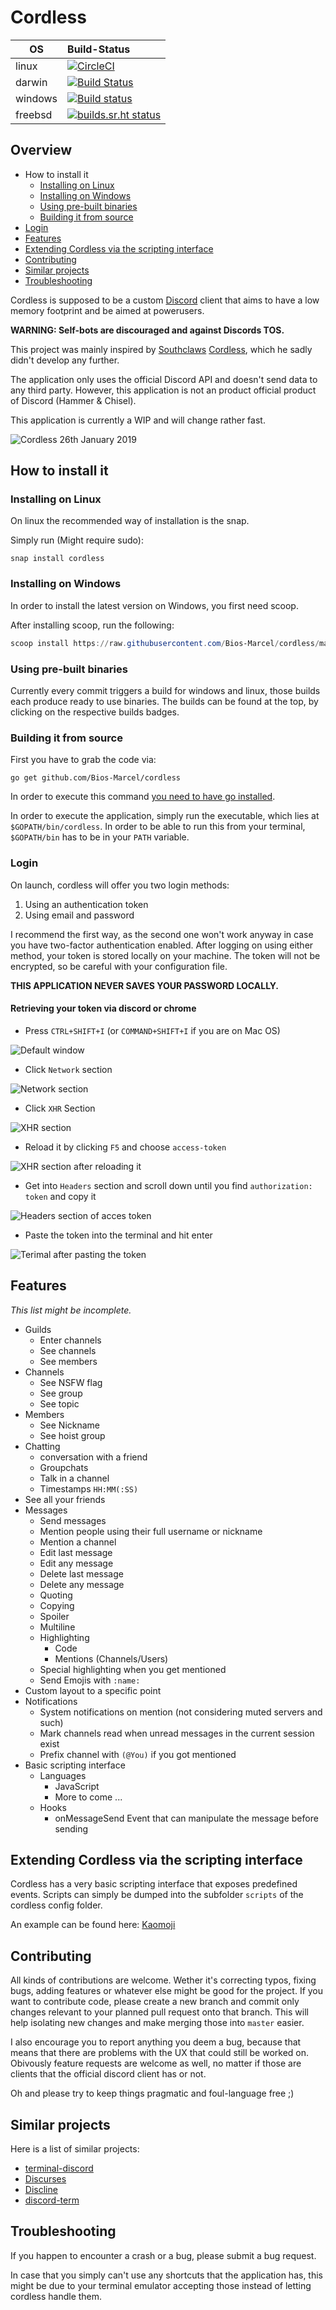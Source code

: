 # Cordless

| OS | Build-Status |
| - |:- |
| linux | [![CircleCI](https://circleci.com/gh/Bios-Marcel/cordless.svg?style=svg)](https://circleci.com/gh/Bios-Marcel/cordless) |
| darwin | [![Build Status](https://travis-ci.org/Bios-Marcel/cordless.svg?branch=master)](https://travis-ci.org/Bios-Marcel/cordless) |
| windows | [![Build status](https://ci.appveyor.com/api/projects/status/svv866htsr33hdoh/branch/master?svg=true)](https://ci.appveyor.com/project/Bios-Marcel/cordless/branch/master) |
| freebsd | [![builds.sr.ht status](https://builds.sr.ht/~biosmarcel/cordless/freebsd.yml.svg)](https://builds.sr.ht/~biosmarcel/cordless/freebsd.yml?) |

## Overview

* How to install it
  * [Installing on Linux](https://github.com/Bios-Marcel/cordless#installing-on-linux)
  * [Installing on Windows](https://github.com/Bios-Marcel/cordless#installing-on-windows)
  * [Using pre-built binaries](https://github.com/Bios-Marcel/cordless#using-pre-built-binaries)
  * [Building it from source](https://github.com/Bios-Marcel/cordless#building-it-from-source)
* [Login](https://github.com/Bios-Marcel/cordless#login)
* [Features](https://github.com/Bios-Marcel/cordless#features)
* [Extending Cordless via the scripting interface](https://github.com/Bios-Marcel/cordless#extending-cordless-via-the-scripting-interface)
* [Contributing](https://github.com/Bios-Marcel/cordless#contributing)
* [Similar projects](https://github.com/Bios-Marcel/cordless#similar-projects)
* [Troubleshooting](https://github.com/Bios-Marcel/cordless#troubleshooting)

Cordless is supposed to be a custom [Discord](https://discordapp.com) client
that aims to have a low memory footprint and be aimed at powerusers.

**WARNING: Self-bots are discouraged and against Discords TOS.**

This project was mainly inspired by [Southclaws](https://github.com/Southclaws)
[Cordless](https://github.com/Southclaws/cordless-old), which he sadly didn't
develop any further.

The application only uses the official Discord API and doesn't send data to
any third party. However, this application is not an product official product
of Discord (Hammer & Chisel).

This application is currently a WIP and will change rather fast.

![Cordless 26th January 2019](https://i.imgur.com/xX7dVCw.png)

## How to install it

### Installing on Linux

On linux the recommended way of installation is the snap.

Simply run (Might require sudo):

```shell
snap install cordless
```

### Installing on Windows

In order to install the latest version on Windows, you first need scoop.

After installing scoop, run the following:

```ps1
scoop install https://raw.githubusercontent.com/Bios-Marcel/cordless/master/cordless.json
```

### Using pre-built binaries

Currently every commit triggers a build for windows and linux, those builds
each produce ready to use binaries. The builds can be found at the top, by
clicking on the respective builds badges.

### Building it from source

First you have to grab the code via:

```shell
go get github.com/Bios-Marcel/cordless
```

In order to execute this command
[you need to have go installed](https://golang.org/doc/install).

In order to execute the application, simply run the executable, which lies at
`$GOPATH/bin/cordless`. In order to be able to run this from your terminal,
`$GOPATH/bin` has to be in your `PATH` variable.

### Login

On launch, cordless will offer you two login methods:

1. Using an authentication token
2. Using email and password

I recommend the first way, as the second one won't work anyway in case you have
two-factor authentication enabled. After logging on using either method, your
token is stored locally on your machine. The token will not be encrypted, so be
careful with your configuration file.

**THIS APPLICATION NEVER SAVES YOUR PASSWORD LOCALLY.**

#### Retrieving your token via discord or chrome

* Press `CTRL+SHIFT+I` (or `COMMAND+SHIFT+I` if you are on Mac OS)

![Default window](https://i.imgur.com/38UF1h5.png)

* Click `Network` section

![Network section](https://i.imgur.com/k6OhJHt.png)

* Click `XHR` Section

![XHR section](https://i.imgur.com/HXqL7Pp.png)

* Reload it by clicking `F5` and choose `access-token`

![XHR section after reloading it](https://i.imgur.com/Rkb2krO.png) 

* Get into `Headers` section and scroll down until you find `authorization: token` and copy it
 
![Headers section of acces token](https://i.imgur.com/PEox6bP.png)

* Paste the token into the terminal and hit enter

![Terimal after pasting the token](https://i.imgur.com/UpsrGJt.png)

## Features

*This list might be incomplete.*

* Guilds
  * Enter channels
  * See channels
  * See members
* Channels
  * See NSFW flag
  * See group
  * See topic
* Members
  * See Nickname
  * See hoist group
* Chatting
  * conversation with a friend
  * Groupchats
  * Talk in a channel
  * Timestamps `HH:MM(:SS)`
* See all your friends
* Messages
  * Send messages
  * Mention people using their full username or nickname
  * Mention a channel
  * Edit last message
  * Edit any message
  * Delete last message
  * Delete any message
  * Quoting
  * Copying
  * Spoiler
  * Multiline
  * Highlighting
    * Code
    * Mentions (Channels/Users)
  * Special highlighting when you get mentioned
  * Send Emojis with `:name:`
* Custom layout to a specific point
* Notifications 
  * System notifications on mention (not considering muted servers and such)
  * Mark channels read when unread messages in the current session exist
  * Prefix channel with `(@You)` if you got mentioned
* Basic scripting interface
  * Languages
    * JavaScript
    * More to come ...
  * Hooks
    * onMessageSend Event that can manipulate the message before sending

## Extending Cordless via the scripting interface

Cordless has a very basic scripting interface that exposes predefined events.
Scripts can simply be dumped into the subfolder `scripts` of the cordless
config folder.

An example can be found here:
[Kaomoji](https://github.com/Bios-Marcel/cordless-kaomoji)

## Contributing

All kinds of contributions are welcome. Wether it's correcting typos, fixing
bugs, adding features or whatever else might be good for the project. If you
want to contribute code, please create a new branch and commit only changes
relevant to your planned pull request onto that branch. This will help
isolating new changes and make merging those into `master` easier.

I also encourage you to report anything you deem a bug, because that means
that there are problems with the UX that could still be worked on. Obivously
feature requests are welcome as well, no matter if those are clients that the
official discord client has or not.

Oh and please try to keep things pragmatic and foul-language free ;)

## Similar projects

Here is a list of similar projects:

* [terminal-discord](https://github.com/xynxynxyn/terminal-discord)
* [Discurses](https://github.com/topisani/Discurses)
* [Discline](https://github.com/MitchWeaver/Discline)
* [discord-term](https://github.com/cloudrex/discord-term)

## Troubleshooting

If you happen to encounter a crash or a bug, please submit a bug request.

In case that you simply can't use any shortcuts that the application has, this
might be due to your terminal emulator accepting those instead of letting
cordless handle them.
